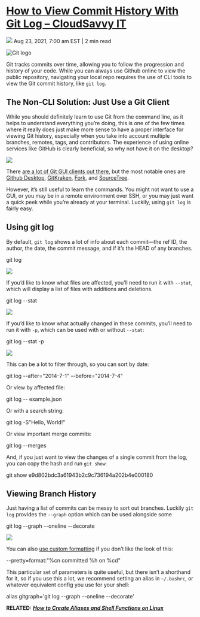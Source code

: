 # [How to View Commit History With Git Log – CloudSavvy IT](https://www.cloudsavvyit.com/13904/how-to-view-commit-history-with-git-log/)

![](https://www.cloudsavvyit.com/pagespeed_static/1.JiBnMqyl6S.gif) Aug 23, 2021, 7:00 am EST | 2 min read 

![Git logo](https://www.cloudsavvyit.com/p/uploads/2019/10/e713ed70-1.png?width=1198&trim=1,1&bg-color=000&pad=1,1)

Git tracks commits over time, allowing you to follow the progression and history of your code. While you can always use Github online to view the public repository, navigating your local repo requires the use of CLI tools to view the Git commit history, like `git log`.

## The Non-CLI Solution: Just Use a Git Client

While you should definitely learn to use Git from the command line, as it helps to understand everything you’re doing, this is one of the few times where it really does just make more sense to have a proper interface for viewing Git history, especially when you take into account multiple branches, remotes, tags, and contributors. The experience of using online services like GitHub is clearly beneficial, so why not have it on the desktop?

![](https://www.cloudsavvyit.com/p/uploads/2021/08/df2310d5.png?trim=1,1&bg-color=000&pad=1,1)

There [are a lot of Git GUI clients out there](https://git-scm.com/downloads/guis), but the most notable ones are [Github Desktop](https://desktop.github.com/), [GitKraken](https://www.gitkraken.com/git-client), [Fork](https://git-fork.com/home), and [SourceTree](https://www.sourcetreeapp.com/).

However, it’s still useful to learn the commands. You might not want to use a GUI, or you may be in a remote environment over SSH, or you may just want a quick peek while you’re already at your terminal. Luckily, using `git log` is fairly easy.

## Using git log

By default, `git log` shows a lot of info about each commit—the ref ID, the author, the date, the commit message, and if it’s the HEAD of any branches.

git log

![](https://www.cloudsavvyit.com/p/uploads/2021/08/0f313b35.png?trim=1,1&bg-color=000&pad=1,1)

If you’d like to know what files are affected, you’ll need to run it with `--stat`, which will display a list of files with additions and deletions.

git log --stat

![](https://www.cloudsavvyit.com/p/uploads/2021/08/c47b0000.png?trim=1,1&bg-color=000&pad=1,1)

If you’d like to know what actually changed in these commits, you’ll need to run it with `-p`, which can be used with or without `--stat`:

git log --stat -p

![](https://www.cloudsavvyit.com/p/uploads/2021/08/9bff64fc.png?trim=1,1&bg-color=000&pad=1,1)

This can be a lot to filter through, so you can sort by date:

git log --after="2014-7-1" --before="2014-7-4"

Or view by affected file:

git log -- example.json

Or with a search string:

git log -S"Hello, World!"

Or view important merge commits:

git log --merges

And, if you just want to view the changes of a single commit from the log, you can copy the hash and run `git show`:

git show e9d802bdc3a61943b2c9c736194a202b4e000180

## Viewing Branch History

Just having a list of commits can be messy to sort out branches. Luckily `git log` provides the `--graph` option which can be used alongside some

git log --graph --oneline --decorate

![](https://www.cloudsavvyit.com/pagespeed_static/1.JiBnMqyl6S.gif)

You can also [use custom formatting](https://mirrors.edge.kernel.org/pub/software/scm/git/docs/git-log.html#_pretty_formats) if you don’t like the look of this:

\--pretty=format:"%cn committed %h on %cd"

This particular set of parameters is quite useful, but there isn’t a shorthand for it, so if you use this a lot, we recommend setting an alias in `~/.bashrc`, or whatever equivalent config you use for your shell:

alias gitgraph='git log --graph --oneline --decorate'

**RELATED:** [**_How to Create Aliases and Shell Functions on Linux_**](https://www.howtogeek.com/439736/how-to-create-aliases-and-shell-functions-on-linux/)